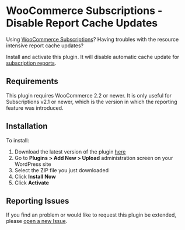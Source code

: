 # WooCommerce Subscriptions - Disable Report Cache Updates

Using [WooCommerce Subscriptions](https://woocommerce.com/products/woocommerce-subscriptions/)? Having troubles with the resource intensive report cache updates?

Install and activate this plugin. It will disable automatic cache update for [subscription reports](https://docs.woocommerce.com/document/subscriptions/reports/).

## Requirements

This plugin requires WooCommerce 2.2 or newer. It is only useful for Subscriptions v2.1 or newer, which is the version in which the reporting feature was introduced.

## Installation

To install:

1. Download the latest version of the plugin [here](https://github.com/woocommerce/woocommerce-subscriptions-disable-report-cache-updates/archive/master.zip)
1. Go to **Plugins > Add New > Upload** administration screen on your WordPress site
1. Select the ZIP file you just downloaded
1. Click **Install Now**
1. Click **Activate**

## Reporting Issues

If you find an problem or would like to request this plugin be extended, please [open a new Issue](https://github.com/woocommerce/woocommerce-subscriptions-disable-report-cache-updates/issues/new).

